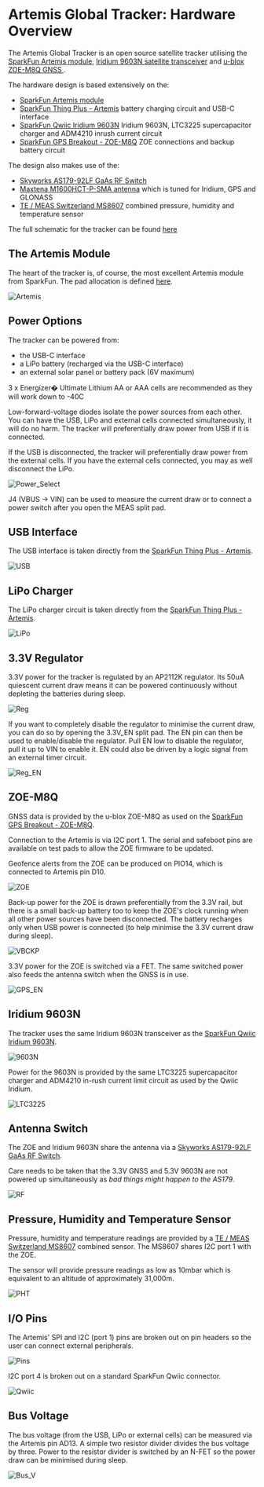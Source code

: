 # Artemis Global Tracker: Hardware Overview

The Artemis Global Tracker is an open source satellite tracker utilising the [SparkFun Artemis module](https://www.sparkfun.com/products/15484),
[Iridium 9603N satellite transceiver](https://www.iridium.com/products/iridium-9603/) and [u-blox ZOE-M8Q GNSS
](https://www.u-blox.com/en/product/zoe-m8-series).

The hardware design is based extensively on the:
- [SparkFun Artemis module](https://www.sparkfun.com/products/15484)
- [SparkFun Thing Plus - Artemis](https://www.sparkfun.com/products/15574) battery charging circuit and USB-C interface
- [SparkFun Qwiic Iridium 9603N](https://www.sparkfun.com/products/16394) Iridium 9603N, LTC3225 supercapacitor charger and ADM4210 inrush current circuit
- [SparkFun GPS Breakout - ZOE-M8Q](https://www.sparkfun.com/products/15193) ZOE connections and backup battery circuit

The design also makes use of the:
- [Skyworks AS179-92LF GaAs RF Switch](https://www.skyworksinc.com/products/switches/as179-92lf)
- [Maxtena M1600HCT-P-SMA antenna](https://www.maxtena.com/products/f-gps/m1600hct-p-sma/) which is tuned for Iridium, GPS and GLONASS
- [TE / MEAS Switzerland MS8607](https://www.te.com/usa-en/product-CAT-BLPS0018.html) combined pressure, humidity and temperature sensor

The full schematic for the tracker can be found [here](../../Hardware/Schematic.pdf)

## The Artemis Module

The heart of the tracker is, of course, the most excellent Artemis module from SparkFun. The pad allocation is defined [here](../Hardware_Overview/ARTEMIS_PINS.md).

![Artemis](../../img/Artemis.JPG)

## Power Options

The tracker can be powered from:
- the USB-C interface
- a LiPo battery (recharged via the USB-C interface)
- an external solar panel or battery pack (6V maximum)

3 x Energizer� Ultimate Lithium AA or AAA cells are recommended as they will work down to -40C

Low-forward-voltage diodes isolate the power sources from each other. You can have the USB, LiPo and external cells connected simultaneously, it will do no harm.
The tracker will preferentially draw power from USB if it is connected.

If the USB is disconnected, the tracker will preferentially draw power from the external cells. If you have the external cells connected, you may as well disconnect the LiPo.

![Power_Select](../../img/Power_Select.JPG)

J4 (VBUS -> VIN) can be used to measure the current draw or to connect a power switch after you open the MEAS split pad.

## USB Interface

The USB interface is taken directly from the [SparkFun Thing Plus - Artemis](https://www.sparkfun.com/products/15574).

![USB](../../img/USB.JPG)

## LiPo Charger

The LiPo charger circuit is taken directly from the [SparkFun Thing Plus - Artemis](https://www.sparkfun.com/products/15574).

![LiPo](../../img/LiPo.JPG)

## 3.3V Regulator

3.3V power for the tracker is regulated by an AP2112K regulator. Its 50uA quiescent current draw means it can be powered continuously without
depleting the batteries during sleep.

![Reg](../../img/Reg.JPG)

If you want to completely disable the regulator to minimise the current draw, you can do so by opening the 3.3V_EN split pad. The EN pin can then be used to enable/disable the regulator.
Pull EN low to disable the regulator, pull it up to VIN to enable it. EN could also be driven by a logic signal from an external timer circuit.

![Reg_EN](../../img/Reg_EN.JPG)

## ZOE-M8Q

GNSS data is provided by the u-blox ZOE-M8Q as used on the [SparkFun GPS Breakout - ZOE-M8Q](https://www.sparkfun.com/products/15193).

Connection to the Artemis is via I2C port 1. The serial and safeboot pins are available on test pads to allow the ZOE firmware to be updated.

Geofence alerts from the ZOE can be produced on PIO14, which is connected to Artemis pin D10.

![ZOE](../../img/ZOE.JPG)

Back-up power for the ZOE is drawn preferentially from the 3.3V rail, but there is a small back-up battery too to keep the ZOE's clock running
when all other power sources have been disconnected. The battery recharges only when USB power is connected (to help minimise the 3.3V current
draw during sleep).

![VBCKP](../../img/VBCKP.JPG)

3.3V power for the ZOE is switched via a FET. The same switched power also feeds the antenna switch when the GNSS is in use.

![GPS_EN](../../img/GPS_EN.JPG)

## Iridium 9603N

The tracker uses the same Iridium 9603N transceiver as the [SparkFun Qwiic Iridium 9603N](https://www.sparkfun.com/products/16394).

![9603N](../../img/9603N.JPG)

Power for the 9603N is provided by the same LTC3225 supercapacitor charger and ADM4210 in-rush current limit circuit as used by the Qwiic Iridium.

![LTC3225](../../img/LTC3225.JPG)

## Antenna Switch

The ZOE and Iridium 9603N share the antenna via a [Skyworks AS179-92LF GaAs RF Switch](https://www.skyworksinc.com/products/switches/as179-92lf).

Care needs to be taken that the 3.3V GNSS and 5.3V 9603N are not powered up simultaneously as _bad things might happen to the AS179_.

![RF](../../img/RF.JPG)

## Pressure, Humidity and Temperature Sensor

Pressure, humidity and temperature readings are provided by a [TE / MEAS Switzerland MS8607](https://www.te.com/usa-en/product-CAT-BLPS0018.html) combined sensor.
The MS8607 shares I2C port 1 with the ZOE.

The sensor will provide pressure readings as low as 10mbar which is equivalent to an altitude of approximately 31,000m.

![PHT](../../img/PHT.JPG)

## I/O Pins

The Artemis' SPI and I2C (port 1) pins are broken out on pin headers so the user can connect external peripherals.

![Pins](../../img/Pins.JPG)

I2C port 4 is broken out on a standard SparkFun Qwiic connector.

![Qwiic](../../img/Qwiic.JPG)

## Bus Voltage

The bus voltage (from the USB, LiPo or external cells) can be measured via the Artemis pin AD13. A simple two resistor divider divides the bus voltage by three.
Power to the resistor divider is switched by an N-FET so the power draw can be minimised during sleep.

![Bus_V](../../img/Bus_V.JPG)
